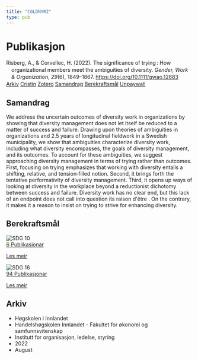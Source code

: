 ```yaml
---
title: "CGLDNYR2"
type: pub
---
```

<h1>Publikasjon</h1>
<article id="csl-bib-container-CGLDNYR2" class="csl-bib-container">
  <div class="csl-bib-body" style="line-height: 1.35; padding-left: 1em; text-indent:-1em;">
  <div class="csl-entry">Risberg, A., &amp; Corvellec, H. (2022). The significance of trying&#x202F;: How organizational members meet the ambiguities of diversity. <i>Gender, Work &amp; Organization</i>, <i>29</i>(6), 1849&#x2013;1867. <a href="https://doi.org/10.1111/gwao.12883">https://doi.org/10.1111/gwao.12883</a></div>
</div>
  <div class="csl-bib-buttons">
    <a href="#taxonomy-article-CGLDNYR2" class="csl-bib-button">Arkiv</a>
    <a href="https://app.cristin.no/results/show.jsf?id=2042364" alt="Cristin URL" class="csl-bib-button">Cristin</a>
    <a href="http://zotero.org/groups/5402882/items/CGLDNYR2" alt="Zotero URL" class="csl-bib-button">Zotero</a>
    <a href="#abstract-article-CGLDNYR2" class="csl-bib-button">Samandrag</a>
    <a href="#sdg-article-CGLDNYR2" class="csl-bib-button">Berekraftsmål</a>
    <a href="https://onlinelibrary.wiley.com/doi/pdfdirect/10.1111/gwao.12883" class="csl-bib-button">Unpaywall</a>
  </div>
  <div id="csl-bib-meta-container-CGLDNYR2"></div>
</article>
<div id="csl-bib-meta-CGLDNYR2" class="csl-bib-meta">
  <article id="abstract-article-CGLDNYR2" class="abstract-article">
    <h1>Samandrag</h1>
    We address the uncertain outcomes of diversity work in organizations by showing that diversity management does not let itself be reduced to a matter of success and failure. Drawing upon theories of ambiguities in organizations and 2.5 years of longitudinal fieldwork in a Swedish municipality, we show that ambiguities characterize diversity work, including what diversity encompasses, the goals of diversity management, and its outcomes. To account for these ambiguities, we suggest approaching diversity management in terms of trying rather than outcomes. First, focusing on trying emphasizes that working with diversity entails a shifting, relative, and tension‐filled notion. Second, it brings forth the tentative performativity of diversity management. Third, it opens up ways of looking at diversity in the workplace beyond a reductionist dichotomy between success and failure. Diversity work has no clear end, but this lack of an endpoint does not call into question its raison d'être . On the contrary, it makes it a reason to insist on trying to strive for enhancing diversity.
  </article>
  <article id="sdg-article-CGLDNYR2" class="sdg-article">
    <h1>Berekraftsmål</h1>
    <div class="sdg-container"><div id="sdg10" class="sdg"> <img src="{{< params subfolder >}}images/sdg/sdg10_no.png" class="image" alt="SDG 10"> <div class="sdg-overlay"> <a href="{{< params subfolder >}}no/archive/?sdg=10#archive" class="sdg-publication-count"><span>6</span> Publikasjonar</a> <p><a href="NA" class="sdg-read-more">Les meir</a></p> </div> </div> <div id="sdg16" class="sdg"> <img src="{{< params subfolder >}}images/sdg/sdg16_no.png" class="image" alt="SDG 16"> <div class="sdg-overlay"> <a href="{{< params subfolder >}}no/archive/?sdg=16#archive" class="sdg-publication-count"><span>94</span> Publikasjonar</a> <p><a href="NA" class="sdg-read-more">Les meir</a></p> </div> </div></div>
  </article>
  <article id="taxonomy-article-CGLDNYR2" class="taxonomy-article">
    <h1>Arkiv</h1>
    <ul>
      <li>Høgskolen i Innlandet</li>
      <li>Handelshøgskolen Innlandet - Fakultet for økonomi og samfunnsvitenskap</li>
      <li>Institutt for organisasjon, ledelse, styring</li>
      <li>2022</li>
      <li>August</li>
    </ul>
  </article>
</div>
